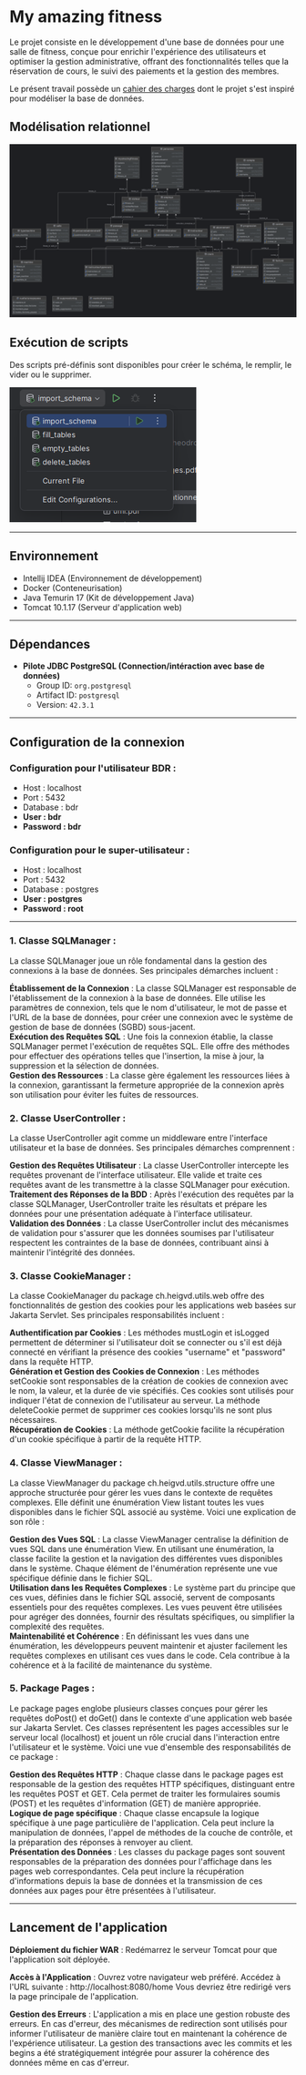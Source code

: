 # My amazing fitness

Le projet consiste en le développement d'une base de données pour une salle de fitness, conçue pour enrichir l'expérience des utilisateurs et optimiser la gestion administrative, offrant des fonctionnalités telles que la réservation de cours, le suivi des paiements et la gestion des membres.

Le présent travail possède un [cahier des charges](https://github.com/Theodrosrun/bdr-projet/blob/main/docs/cahier_des_charges.pdf) dont le projet s'est inspiré pour modéliser la base de données.

## Modélisation relationnel

![Schéma relationnel](https://github.com/Theodrosrun/bdr-projet/blob/main/docs/modelisation_relationnel.png)

## Exécution de scripts

Des scripts pré-définis sont disponibles pour créer le schéma, le remplir, le vider ou le supprimer.

![Exécution des scriptsl](https://github.com/Theodrosrun/bdr-projet/blob/main/docs/tutorial/run_configuration.png)

---

## Environnement
 
- Intellij IDEA (Environnement de développement)
- Docker (Conteneurisation)
- Java Temurin 17 (Kit de développement Java)
- Tomcat 10.1.17 (Serveur d'application web)

---

## Dépendances

- **Pilote JDBC PostgreSQL (Connection/intéraction avec base de données)**
    - Group ID: `org.postgresql`
    - Artifact ID: `postgresql`
    - Version: `42.3.1`

---

## Configuration de la connexion

### Configuration pour l'utilisateur BDR :
- Host : localhost
- Port : 5432
- Database : bdr
- **User : bdr**
- **Password : bdr**

### Configuration pour le super-utilisateur :
- Host : localhost
- Port : 5432
- Database : postgres
- **User : postgres**
- **Password : root**

---

### 1. Classe SQLManager :  

La classe SQLManager joue un rôle fondamental dans la gestion des connexions à la base de données. Ses principales démarches incluent :  

**Établissement de la Connexion** : La classe SQLManager est responsable de l'établissement de la connexion à la base de données. Elle utilise les paramètres de connexion, tels que le nom d'utilisateur, le mot de passe et l'URL de la base de données, pour créer une connexion avec le système de gestion de base de données (SGBD) sous-jacent.  
**Exécution des Requêtes SQL** : Une fois la connexion établie, la classe SQLManager permet l'exécution de requêtes SQL. Elle offre des méthodes pour effectuer des opérations telles que l'insertion, la mise à jour, la suppression et la sélection de données.  
**Gestion des Ressources** : La classe gère également les ressources liées à la connexion, garantissant la fermeture appropriée de la connexion après son utilisation pour éviter les fuites de ressources.  

### 2. Classe UserController :  

La classe UserController agit comme un middleware entre l'interface utilisateur et la base de données. Ses principales démarches comprennent :  

**Gestion des Requêtes Utilisateur** : La classe UserController intercepte les requêtes provenant de l'interface utilisateur. Elle valide et traite ces requêtes avant de les transmettre à la classe SQLManager pour exécution.  
**Traitement des Réponses de la BDD** : Après l'exécution des requêtes par la classe SQLManager, UserController traite les résultats et prépare les données pour une présentation adéquate à l'interface utilisateur.  
**Validation des Données** : La classe UserController inclut des mécanismes de validation pour s'assurer que les données soumises par l'utilisateur respectent les contraintes de la base de données, contribuant ainsi à maintenir l'intégrité des données.  

### 3. Classe CookieManager :  

La classe CookieManager du package ch.heigvd.utils.web offre des fonctionnalités de gestion des cookies pour les applications web basées sur Jakarta Servlet. Ses principales responsabilités incluent :  

**Authentification par Cookies** : Les méthodes mustLogin et isLogged permettent de déterminer si l'utilisateur doit se connecter ou s'il est déjà connecté en vérifiant la présence des cookies "username" et "password" dans la requête HTTP.  
**Génération et Gestion des Cookies de Connexion** : Les méthodes setCookie sont responsables de la création de cookies de connexion avec le nom, la valeur, et la durée de vie spécifiés. Ces cookies sont utilisés pour indiquer l'état de connexion de l'utilisateur au serveur. La méthode deleteCookie permet de supprimer ces cookies lorsqu'ils ne sont plus nécessaires.  
**Récupération de Cookies** : La méthode getCookie facilite la récupération d'un cookie spécifique à partir de la requête HTTP.  

### 4. Classe ViewManager :  

La classe ViewManager du package ch.heigvd.utils.structure offre une approche structurée pour gérer les vues dans le contexte de requêtes complexes. Elle définit une énumération View listant toutes les vues disponibles dans le fichier SQL associé au système. Voici une explication de son rôle :  

**Gestion des Vues SQL** : La classe ViewManager centralise la définition de vues SQL dans une énumération View. En utilisant une énumération, la classe facilite la gestion et la navigation des différentes vues disponibles dans le système. Chaque élément de l'énumération représente une vue spécifique définie dans le fichier SQL.  
**Utilisation dans les Requêtes Complexes** : Le système part du principe que ces vues, définies dans le fichier SQL associé, servent de composants essentiels pour des requêtes complexes. Les vues peuvent être utilisées pour agréger des données, fournir des résultats spécifiques, ou simplifier la complexité des requêtes.  
**Maintenabilité et Cohérence** : En définissant les vues dans une énumération, les développeurs peuvent maintenir et ajuster facilement les requêtes complexes en utilisant ces vues dans le code. Cela contribue à la cohérence et à la facilité de maintenance du système.  

### 5. Package Pages :

Le package pages englobe plusieurs classes conçues pour gérer les requêtes doPost() et doGet() dans le contexte d'une application web basée sur Jakarta Servlet. Ces classes représentent les pages accessibles sur le serveur local (localhost) et jouent un rôle crucial dans l'interaction entre l'utilisateur et le système. Voici une vue d'ensemble des responsabilités de ce package :

**Gestion des Requêtes HTTP** : Chaque classe dans le package pages est responsable de la gestion des requêtes HTTP spécifiques, distinguant entre les requêtes POST et GET. Cela permet de traiter les formulaires soumis (POST) et les requêtes d'information (GET) de manière appropriée.  
**Logique de page spécifique** : Chaque classe encapsule la logique spécifique à une page particulière de l'application. Cela peut inclure la manipulation de données, l'appel de méthodes de la couche de contrôle, et la préparation des réponses à renvoyer au client.  
**Présentation des Données** : Les classes du package pages sont souvent responsables de la préparation des données pour l'affichage dans les pages web correspondantes. Cela peut inclure la récupération d'informations depuis la base de données et la transmission de ces données aux pages pour être présentées à l'utilisateur.  

---

## Lancement de l'application

**Déploiement du fichier WAR** :
Redémarrez le serveur Tomcat pour que l'application soit déployée.

**Accès à l'Application** :
Ouvrez votre navigateur web préféré.
Accédez à l'URL suivante : http://localhost:8080/home
Vous devriez être redirigé vers la page principale de l'application.

**Gestion des Erreurs** : L'application a mis en place une gestion robuste des erreurs. En cas d'erreur, des mécanismes de redirection sont utilisés pour informer l'utilisateur de manière claire tout en maintenant la cohérence de l'expérience utilisateur. La gestion des transactions avec les commits et les begins a été stratégiquement intégrée pour assurer la cohérence des données même en cas d'erreur.

